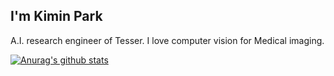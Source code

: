 ## I'm Kimin Park 

A.I. research engineer of Tesser.
I love computer vision for Medical imaging.

<!--
Here are some ideas to get you started:
**PEBpung/pebpung** is a ✨ _special_ ✨ repository because its `README.md` (this file) appears on your GitHub profile.
- 🔭 I’m currently working on ...
- 👯 I’m looking to collaborate on ...
- 🤔 I’m looking for help with ...
- 💬 Ask me about ...
- 😄 Pronouns: ...
- ⚡ Fun fact: ...
-->

[![Anurag's github stats](https://github-readme-stats.vercel.app/api?username=pebpung&show_icons=true&theme=dark&hide=contribs,prs)](https://github.com/anuraghazra/github-readme-stats) 


